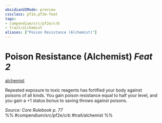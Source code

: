 ```yaml
---
obsidianUIMode: preview
cssclass: pf2e,pf2e-feat
tags:
- compendium/src/pf2e/crb
- trait/alchemist
aliases: ["Poison Resistance (Alchemist)"]
---
```

# Poison Resistance (Alchemist)  *Feat 2*  
[alchemist](../../rules/traits/alchemist.md)  


Repeated exposure to toxic reagents has fortified your body against poisons of all kinds. You gain poison resistance equal to half your level, and you gain a +1 status bonus to saving throws against poisons.

*Source: Core Rulebook p. 77*  
%% #compendium/src/pf2e/crb #trait/alchemist %%